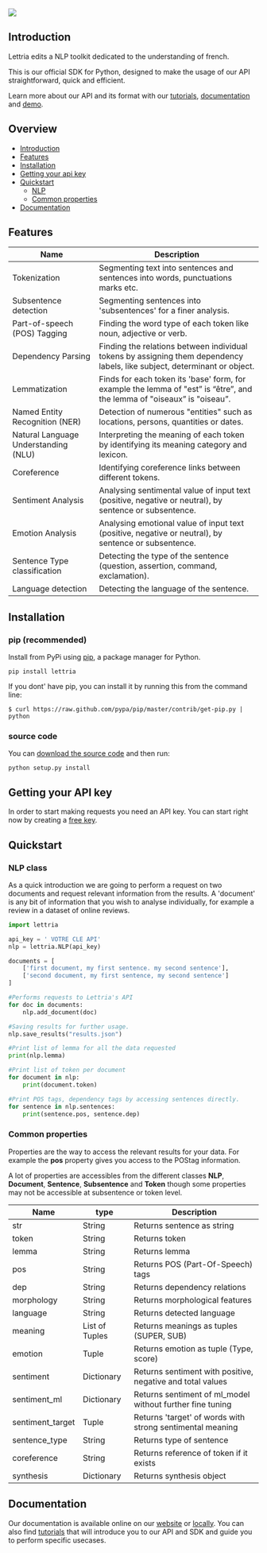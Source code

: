 
<br/>

![](https://lettria.com/images/logo.png)


## Introduction

Lettria edits a NLP toolkit dedicated to the understanding of french.

This is our official SDK for Python, designed to make the usage of our API straightforward, quick and efficient.

Learn more about our API and its format with our [tutorials](https://lettria.com/fr/dev/guides/getting-started), [documentation](https://doc.lettria.com) and [demo](https://lettria.com/demo).

## Overview
* [Introduction](#introduction)
* [Features](#features)
* [Installation](#installation)
* [Getting your api key](#getting-your-api-key)
* [Quickstart](#quickstart)
	* [NLP](#nlp-class)
	* [Common properties](#common-properties)
* [Documentation](#documentation)

## Features


Name|Description
-|-
Tokenization|Segmenting text into sentences and sentences into words, punctuations marks etc.
Subsentence detection| Segmenting sentences into 'subsentences' for a finer analysis.
Part-of-speech (POS) Tagging|	Finding the word type of each token like noun, adjective or verb.
Dependency Parsing|Finding the relations between individual tokens by assigning them dependency labels, like subject, determinant or object.
Lemmatization|Finds for each token its 'base' form, for example the lemma of "est” is “être”, and the lemma of "oiseaux” is "oiseau”.
Named Entity Recognition (NER)| Detection of numerous "entities" such as locations, persons, quantities or dates.
Natural Language Understanding (NLU) | Interpreting the meaning of each token by identifying its meaning category and lexicon.
Coreference|Identifying coreference links between different tokens.
Sentiment Analysis|	Analysing sentimental value of input text (positive, negative or neutral), by sentence or subsentence.
Emotion Analysis|	Analysing emotional value of input text (positive, negative or neutral), by sentence or subsentence.
Sentence Type classification|Detecting the type of the sentence (question, assertion, command, exclamation).
Language detection | Detecting the language of the sentence.

## Installation

  ### pip (recommended)

Install from PyPi using [pip](http://www.pip-installer.org/en/latest/), a package manager for Python.

	pip install lettria

If you dont' have pip, you can install it by running this from the command line:

	$ curl https://raw.github.com/pypa/pip/master/contrib/get-pip.py | python

  ### source code

You can [download the source code](https://github.com/Lettria/sdk-python/zipball/master "Lettria python sdk source code") and then run:

	python setup.py install

## Getting your API key
In order to start making requests you need an API key.
You can start right now by creating a [free key](https://app.lettria.com/signup).

## Quickstart

### NLP class

As a quick introduction we are going to perform a request on two documents and request relevant information from the results.
A 'document' is any bit of information that you wish to analyse individually, for example a review in a dataset of online reviews.

```python
import lettria

api_key = ' VOTRE CLE API'
nlp = lettria.NLP(api_key)

documents = [
	['first document, my first sentence. my second sentence'],
	['second document, my first sentence, my second sentence']
]

#Performs requests to Lettria's API
for doc in documents:
	nlp.add_document(doc)

#Saving results for further usage.
nlp.save_results("results.json")

#Print list of lemma for all the data requested
print(nlp.lemma)

#Print list of token per document
for document in nlp:
	print(document.token)

#Print POS tags, dependency tags by accessing sentences directly.
for sentence in nlp.sentences:
	print(sentence.pos, sentence.dep)
```
### Common properties

Properties are the way to access the relevant results for your data. For example the **pos** property gives you access to the POStag information.

A lot of properties are accessibles from the different classes **NLP**, **Document**, **Sentence**, **Subsentence** and **Token** though some properties may not be accessible at subsentence or token level.

Name|type|Description
---|---|---
str|String|Returns sentence as string
token|String|Returns token
lemma|String|Returns lemma
pos|String|Returns POS (Part-Of-Speech) tags
dep|String|Returns dependency relations
morphology|String|Returns morphological features
language|String|Returns detected language
meaning|List of Tuples|Returns meanings as tuples (SUPER, SUB)
emotion|Tuple|Returns emotion as tuple (Type, score)
sentiment|Dictionary|Returns sentiment with positive, negative and total values
sentiment_ml|Dictionary|Returns sentiment of ml_model without further fine tuning
sentiment_target|Tuple|Returns 'target' of words with strong sentimental meaning
sentence_type|String|Returns type of sentence
coreference|String|Returns reference of token if it exists
synthesis|Dictionary|Returns synthesis object

## Documentation
Our documentation is available online on our [website](https://doc.lettria.com) or [locally](./documentation/documentation_full.md). You can also find [tutorials](https://lettria.com/fr/dev/guides/getting-started) that will introduce you to our API and SDK and guide you to perform specific usecases.
